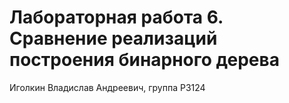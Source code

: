 # Лабораторная работа 6. Сравнение реализаций построения бинарного дерева
Иголкин Владислав Андреевич, группа P3124
